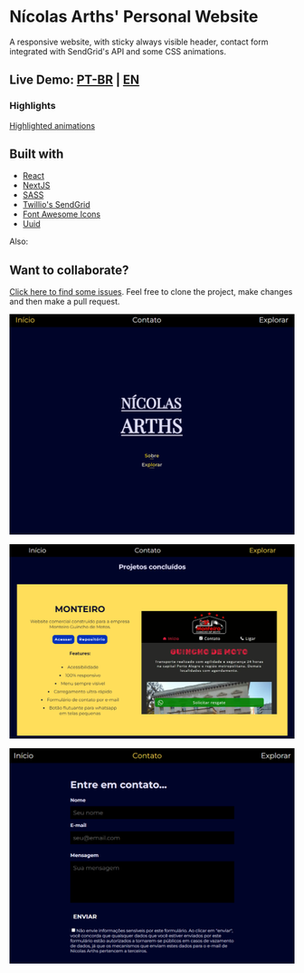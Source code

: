 # Nícolas Arths' Personal Website

A responsive website, with sticky always visible header, contact form integrated with SendGrid's API and some CSS animations.

## Live Demo: [PT-BR](https://nicolasarths.com.br) | [EN](https://nicolasarths.com.br/en)

### Highlights

[Highlighted animations](https://nicolasarths.com.br/dev/desenvolver)

## Built with

- [React](https://reactjs.org/)
- [NextJS](https://nextjs.org/)
- [SASS](https://sass-lang.com/)
- [Twillio's SendGrid](https://sendgrid.com/)
- [Font Awesome Icons](https://fontawesome.com/)
- [Uuid](https://www.npmjs.com/package/uuid)

Also:

## Want to collaborate?

[Click here to find some issues](https://github.com/nicolasarths/personal-website/issues). Feel free to clone the project, make changes and then make a pull request.

![Nicolas Arths website screenshot](/public/demos/demo.png)

![Nicolas Arths website screenshot](/public/demos/demo-2.png)

![Nicolas Arths website screenshot](/public/demos/demo-3.png)
